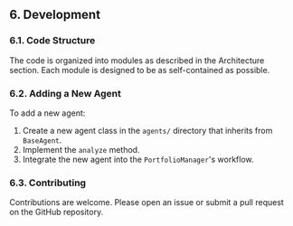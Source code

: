 ## 6. Development

### 6.1. Code Structure

The code is organized into modules as described in the Architecture section. Each module is designed to be as self-contained as possible.

### 6.2. Adding a New Agent

To add a new agent:

1.  Create a new agent class in the `agents/` directory that inherits from `BaseAgent`.
2.  Implement the `analyze` method.
3.  Integrate the new agent into the `PortfolioManager`'s workflow.

### 6.3. Contributing

Contributions are welcome. Please open an issue or submit a pull request on the GitHub repository.

